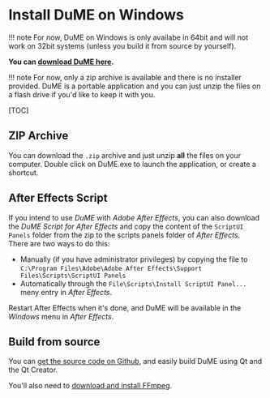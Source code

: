 # Install DuME on Windows

!!! note
    For now, DuME on Windows is only availabe in 64bit and will not work on 32bit systems (unless you build it from source by yourself).

**You can [download DuME here](https://rainboxlab.org/tools/dume/).**

!!! note
    For now, only a zip archive is available and there is no installer provided. DuME is a portable application and you can just unzip the files on a flash drive if you'd like to keep it with you.

[TOC]

## ZIP Archive

You can download the `.zip` archive and just unzip **all** the files on your computer. Double click on DuME.exe to launch the application, or create a shortcut.

## After Effects Script

If you intend to use *DuME* with *Adobe After Effects*, you can also download the *DuME Script for After Effects* and copy the content of the `ScriptUI Panels` folder from the zip to the scripts panels folder of *After Effects*.  
There are two ways to do this:

- Manually (if you have administrator privileges) by copying the file to  
`C:\Program Files\Adobe\Adobe After Effects\Support Files\Scripts\ScriptUI Panels`
- Automatically through the `File\Scripts\Install ScriptUI Panel...` meny entry in *After Effects*.

Restart After Effects when it's done, and DuME will be available in the *Windows* menu in *After Effects*.

## Build from source

You can [get the source code on Github](https://github.com/Rainbox-dev/DuME), and easily build DuME using Qt and the Qt Creator.

You'll also need to [download and install FFmpeg](https://ffmpeg.org/download.html#build-windows).
